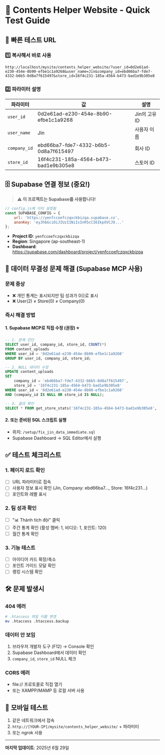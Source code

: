 # 🧪 Contents Helper Website - Quick Test Guide

## 🚀 빠른 테스트 URL

### 1️⃣ 복사해서 바로 사용
```
http://localhost/mysite/contents_helper_website/?user_id=0d2e61ad-e230-454e-8b90-efbe1c1a9268&user_name=Jin&company_id=ebd66ba7-fde7-4332-b6b5-0d8a7f615497&store_id=16f4c231-185a-4564-b473-bad1e9b305e8
```

### 2️⃣ 파라미터 설명
| 파라미터 | 값 | 설명 |
|---------|---|------|
| `user_id` | 0d2e61ad-e230-454e-8b90-efbe1c1a9268 | Jin의 고유 ID |
| `user_name` | Jin | 사용자 이름 |
| `company_id` | ebd66ba7-fde7-4332-b6b5-0d8a7f615497 | 회사 ID |
| `store_id` | 16f4c231-185a-4564-b473-bad1e9b305e8 | 스토어 ID |

## 🗄️ Supabase 연결 정보 (중요!)

> **⚠️ 이 프로젝트는 Supabase를 사용합니다!**

```javascript
// config.js에 이미 설정됨
const SUPABASE_CONFIG = {
    url: 'https://yenfccoefczqxckbizqa.supabase.co',
    anonKey: 'eyJhbGciOiJIUzI1NiIsInR5cCI6IkpXVCJ9...'
};
```

- **Project ID**: `yenfccoefczqxckbizqa`
- **Region**: Singapore (ap-southeast-1)
- **Dashboard**: https://supabase.com/dashboard/project/yenfccoefczqxckbizqa

## 🔧 데이터 무결성 문제 해결 (Supabase MCP 사용)

### 문제 증상
- ❌ 개인 통계는 표시되지만 팀 성과가 0으로 표시
- ❌ User(2) ≠ Store(0) ≠ Company(0)

### 즉시 해결 방법

#### 1. Supabase MCP로 직접 수정 (권장) ⭐
```sql
-- 1. 문제 진단
SELECT user_id, company_id, store_id, COUNT(*) 
FROM content_uploads 
WHERE user_id = '0d2e61ad-e230-454e-8b90-efbe1c1a9268'
GROUP BY user_id, company_id, store_id;

-- 2. NULL 데이터 수정
UPDATE content_uploads
SET 
    company_id = 'ebd66ba7-fde7-4332-b6b5-0d8a7f615497',
    store_id = '16f4c231-185a-4564-b473-bad1e9b305e8'
WHERE user_id = '0d2e61ad-e230-454e-8b90-efbe1c1a9268'
AND (company_id IS NULL OR store_id IS NULL);

-- 3. 결과 확인
SELECT * FROM get_store_stats('16f4c231-185a-4564-b473-bad1e9b305e8', 'week');
```

#### 2. 또는 준비된 SQL 스크립트 실행
- 위치: `/setup/fix_jin_data_immediate.sql`
- Supabase Dashboard → SQL Editor에서 실행

## ✅ 테스트 체크리스트

### 1. 페이지 로드 확인
- [ ] URL 파라미터로 접속
- [ ] 사용자 정보 표시 확인 (Jin, Company: ebd66ba7..., Store: 16f4c231...)
- [ ] 포인트와 레벨 표시

### 2. 팀 성과 확인
- [ ] "📊 Thành tích đội" 클릭
- [ ] 주간 통계 확인 (활성 멤버: 1, 비디오: 1, 포인트: 120)
- [ ] 월간 통계 확인

### 3. 기능 테스트
- [ ] 아이디어 카드 확장/축소
- [ ] 포인트 가이드 모달 확인
- [ ] 랭킹 시스템 확인

## 🛠️ 문제 발생시

### 404 에러
```bash
# .htaccess 파일 이름 변경
mv .htaccess .htaccess.backup
```

### 데이터 안 보임
1. 브라우저 개발자 도구 (F12) → Console 확인
2. Supabase Dashboard에서 데이터 확인
3. `company_id`, `store_id` NULL 체크

### CORS 에러
- file:// 프로토콜로 직접 열기
- 또는 XAMPP/MAMP 등 로컬 서버 사용

## 📱 모바일 테스트
1. 같은 네트워크에서 접속
2. `http://[YOUR-IP]/mysite/contents_helper_website/` + 파라미터
3. 또는 ngrok 사용

---
**마지막 업데이트**: 2025년 6월 29일
